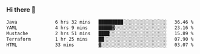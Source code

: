 ### Hi there 👋

<!--START_SECTION:waka-->

```txt
Java              6 hrs 32 mins   █████████░░░░░░░░░░░░░░░░   36.46 %
YAML              4 hrs 9 mins    █████▓░░░░░░░░░░░░░░░░░░░   23.16 %
Mustache          2 hrs 51 mins   ████░░░░░░░░░░░░░░░░░░░░░   15.89 %
Terraform         1 hr 25 mins    ██░░░░░░░░░░░░░░░░░░░░░░░   07.90 %
HTML              33 mins         ▓░░░░░░░░░░░░░░░░░░░░░░░░   03.07 %
```

<!--END_SECTION:waka-->

<!--
**jerry-shao/jerry-shao** is a ✨ _special_ ✨ repository because its `README.md` (this file) appears on your GitHub profile.

Here are some ideas to get you started:

- 🔭 I’m currently working on ...
- 🌱 I’m currently learning ...
- 👯 I’m looking to collaborate on ...
- 🤔 I’m looking for help with ...
- 💬 Ask me about ...
- 📫 How to reach me: ...
- 😄 Pronouns: ...
- ⚡ Fun fact: ...
-->

